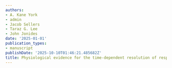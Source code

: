 ```yaml
---
authors:
- A. Kane York
- admin
- Jacob Sellers
- Taraz G. Lee
- John Jonides
date: '2025-01-01'
publication_types:
- manuscript
publishDate: '2025-10-10T01:46:21.485682Z'
title: Physiological evidence for the time-dependent resolution of response conflicts.
---
```

